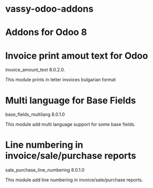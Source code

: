# vassy-odoo-addons
# Addons for Odoo 8

Invoice print amout text for Odoo
=================================
invoice_amount_text 8.0.2.0.

This module prints in letter invoices bulgarian format


Multi language for Base Fields
==============================
base_fields_multilang 8.0.1.0

This module add multi language support for some base fields.


Line numbering in invoice/sale/purchase reports
==========================================
sale_purchase_line_numbering 8.0.1.0

This module add line numbering in invoice/sale/purchase reports.
